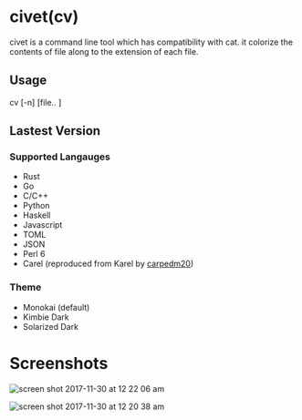 # civet(cv)
civet is a command line tool which has compatibility with cat. it colorize the contents of file along to the extension of each file.

## Usage
cv [-n] [file.. ]

## Lastest Version
###  Supported Langauges
* Rust
* Go
* C/C++
* Python
* Haskell
* Javascript
* TOML
* JSON
* Perl 6
* Carel (reproduced from Karel by [carpedm20](https://github.com/carpedm20))

### Theme
* Monokai (default)
* Kimbie Dark
* Solarized Dark

# Screenshots
![screen shot 2017-11-30 at 12 22 06 am](https://user-images.githubusercontent.com/6007810/33382607-85e36b4e-d564-11e7-8f91-80c635eb0a79.png)

![screen shot 2017-11-30 at 12 20 38 am](https://user-images.githubusercontent.com/6007810/33382544-61d8c44c-d564-11e7-8edd-58189b3f684b.png)

